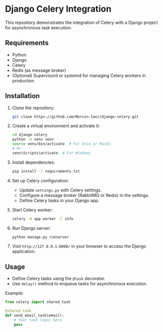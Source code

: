 # Django Celery Integration

This repository demonstrates the integration of Celery with a Django project for asynchronous task execution.

## Requirements

- Python 
- Django 
- Celery 
- Redis (as message broker)
- (Optional) Supervisord or systemd for managing Celery workers in production

## Installation

1. Clone the repository:

    ```bash
    git clone https://github.com/Morvin-Ian//django-celery.git
    ```

2. Create a virtual environment and activate it:

    ```bash
    cd django-celery
    python -m venv venv
    source venv/bin/activate  # For Unix or MacOS
    # Or
    venv\Scripts\activate  # For Windows
    ```

3. Install dependencies:

    ```bash
    pip install -r requirements.txt
    ```

4. Set up Celery configuration:

    - Update `settings.py` with Celery settings.
    - Configure a message broker (RabbitMQ or Redis) in the settings.
    - Define Celery tasks in your Django app.

5. Start Celery worker:

    ```bash
    celery -A app worker -l info
    ```

6. Run Django server:

    ```bash
    python manage.py runserver
    ```

7. Visit `http://127.0.0.1:8000/` in your browser to access the Django application.

## Usage

- Define Celery tasks using the `@task` decorator.
- Use `delay()` method to enqueue tasks for asynchronous execution.

Example:

```python
from celery import shared_task

@shared_task
def send_email_task(email):
    # Your task logic here
    pass
